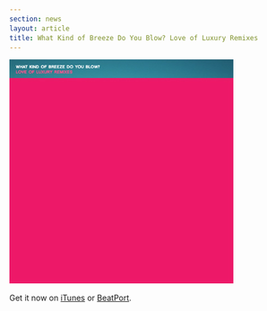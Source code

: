 ```yaml
---
section: news
layout: article
title: What Kind of Breeze Do You Blow? Love of Luxury Remixes
---
```


![What Kind of Breeze Do You Blow](/assets/wkbdyb-love-of-luxury-remixes.jpg)

Get it now on [iTunes](#) or [BeatPort](#).
